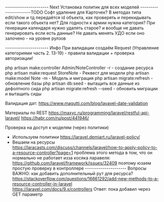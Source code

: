 ---------------------- Next
Установка политик для всех моделей
----------------------TODO
Софт удаление для Карточек?
В методах типа edit/show и тд  передаётся id объекта, как проверять и перекидывать если такого объекта нет?
Для годности к армии нужна категория?
При генерации календаря нужно удалять старое? и вообще не давать генерировать если есть данные?
Не давать менять УДО если оно залочено - на уровне рулзов

---------------------- Инфо
При валидации создаём Request (Управление категориями часть 2. 13-19) - правила валидации + проверка авторизации!

php artisan make:controller Admin/NoteController -r - создание ресурса
php artisan make:request StoreNote - Реквест для модели
php artisan make:model Note -m  - Модель и миграция
php artisan migrate:refresh - обновление базы
php artisan db:seed - вытащить все данные из дефолтного сида
php artisan migrate:refresh --seed - обновить миграции и вытащить сиды

Валидация дат:
https://www.magutti.com/blog/lavavel-date-validation

Материалы по REST
https://maxyc.ru/programming/laravel/restful-api-laravel/
https://habr.com/ru/post/441946/

Проверка на доступ к моделям (через политики) 
- Используем политики https://laravel.demiart.ru/laravel-policy/
- Вешаем на ресурсы https://laracasts.com/discuss/channels/laravel/how-to-apply-policy-to-a-resource-controller?page=1
    проблема этого метода в том, что он нормально не работает изза косяка ларавеля: https://github.com/laravel/framework/issues/32409
    поэтому юзаем простую проверку в контроллере
--------------------- Вопросы
ВАЖНО: как добавить дополнительный рут для ресурса? 
    https://stackoverflow.com/questions/16661292/add-new-methods-to-a-resource-controller-in-laravel   
    https://laravel.com/docs/9.x/controllers
Ответ: пока добавил через GET параметр